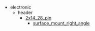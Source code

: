 * electronic
  * header
    * [2x14_28_pin](electronic/header/2x14_28_pin)
      * [surface_mount_right_angle](electronic/header/2x14_28_pin/surface_mount_right_angle)
